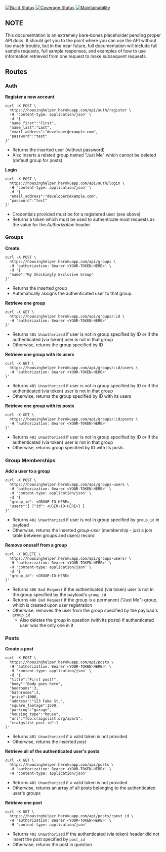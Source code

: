 [![Build Status](https://travis-ci.org/sam-glad/housing-helper.svg?branch=master)](https://travis-ci.org/sam-glad/housing-helper) [![Coverage Status](https://coveralls.io/repos/github/sam-glad/housing-helper/badge.svg?branch=master)](https://coveralls.io/github/sam-glad/housing-helper?branch=master) [![Maintainability](https://api.codeclimate.com/v1/badges/7e32fe97a838f5ab80c6/maintainability)](https://codeclimate.com/github/sam-glad/housing-helper/maintainability)

## NOTE

This documentation is an extremely bare-bones placeholder pending proper API docs. It should get you to the point where you can use the API without too much trouble, but in the near future, full documentation will include full sample requests, full sample responses, and examples of how to use information retrieved from one request to make subsequent requests.

## Routes

### Auth

**Register a new account**

```
curl -X POST \
  https://housinghelper.herokuapp.com/api/auth/register \
  -H 'content-type: application/json' \
  -d '{
  "name_first":"First",
  "name_last":"Last",
  "email_address":"developer@example.com",
  "password":"test"
}'
```

* Returns the inserted user (without password)
* Also inserts a related group named "Just Me" which cannot be deleted (default group for posts)

**Login**

```
curl -X POST \
  https://housinghelper.herokuapp.com/api/auth/login \
  -H 'content-type: application/json' \
  -d '{
  "email_address":"developer@example.com",
  "password":"test"
}'
```

* Credentials provided must be for a registered user (see above)
* Returns a token which must be used to authenticate most requests as the value for the *Authorization* header

### Groups

**Create**

```
curl -X POST \
  https://housinghelper.herokuapp.com/api/groups \
  -H 'authorization: Bearer <YOUR-TOKEN-HERE>' \
  -d '{
  "name":"My Shockingly Exclusive Group"
}'
```

* Returns the inserted group
* Automatically assigns the authenticated user to that group

**Retrieve one group**

```
curl -X GET \
  https://housinghelper.herokuapp.com/api/groups/:id \
  -H 'authorization: Bearer <YOUR-TOKEN-HERE>'
}'
```

* Returns `401 Unauthorized` if user is not in group specified by ID or if the authenticated (via token) user is not in that group
* Otherwise, returns the group specified by ID

**Retrieve one group with its users**

```
curl -X GET \
  https://housinghelper.herokuapp.com/api/groups/:id/users \
  -H 'authorization: Bearer <YOUR-TOKEN-HERE>'
}'
```

* Returns `401 Unauthorized` if user is not in group specified by ID or if the authenticated (via token) user is not in that group
* Otherwise, returns the group specified by ID with its users

**Retrieve one group with its posts**

```
curl -X GET \
  https://housinghelper.herokuapp.com/api/groups/:id/posts \
  -H 'authorization: Bearer <YOUR-TOKEN-HERE>'
}'
```

* Returns `401 Unauthorized` if user is not in group specified by ID or if the authenticated (via token) user is not in that group
* Otherwise, returns group specified by ID with its posts

### Group Memberships

**Add a user to a group**

```
curl -X POST \
  https://housinghelper.herokuapp.com/api/groups-users \
  -H 'authorization: Bearer <YOUR-TOKEN-HERE>' \
  -H 'content-type: application/json' \
  -d '{
  "group_id": <GROUP-ID-HERE>,
  "users":[ {"id": <USER-ID-HERE>} ]
}'
```

* Returns `401 Unauthorized` if user is not in group specified by `group_id` in payload
* Otherwise, returns the inserted *group-user* (membership - just a join table between groups and users) record

**Remove oneself from a group**

```
curl -X DELETE \
  https://housinghelper.herokuapp.com/api/groups-users/ \
  -H 'authorization: Bearer <YOUR-TOKEN-HERE>' \
  -H 'content-type: application/json' \
  -d '{
  "group_id": <GROUP-ID-HERE>
}'
```

* Returns `400 Bad Request` if the authenticated (via token) user is not in the group specified by the payload's `group_id`
* Returns `400 Bad Request` if the group is a permanent ("Just Me") group, which is created upon user registration
* Otherwise, removes the user from the group specified by the payload's `group_id`
  * Also deletes the group in question (with its posts) if authenticated user was the only one in it

### Posts

**Create a post**

```
curl -X POST \
  https://housinghelper.herokuapp.com/api/posts \
  -H 'authorization: Bearer <YOUR-TOKEN-HERE>' \
  -H 'content-type: application/json' \
  -d '{
  "title":"First post!",
  "body":"Body goes here",
  "bedrooms":3,
  "bathrooms":2,
  "price":1000,
  "address":"123 Fake St.",
  "square_footage":1500,
  "parking":"garage",
  "housing_type":"house",
  "url":"foo.craigslist.org/apa/1",
  "craigslist_post_id":1
}'
```

* Returns `401 Unauthorized` if a valid token is not provided
* Otherwise, returns the inserted post

**Retrieve all of the authenticated user's posts**

```
curl -X GET \
  https://housinghelper.herokuapp.com/api/posts \
  -H 'authorization: Bearer <YOUR-TOKEN-HERE>' \
  -H 'content-type: application/json'
```

* Returns `401 Unauthorized` if a valid token is not provided
* Otherwise, returns an array of all posts belonging to the authenticated user's groups

**Retrieve one post**

```
curl -X GET \
  https://housinghelper.herokuapp.com/api/posts/:post_id \
  -H 'authorization: Bearer <YOUR-TOKEN-HERE>' \
  -H 'content-type: application/json'
```

* Returns `401 Unauthorized` if the authenticated (via token) header did not insert the post specified by `post_id`
* Otherwise, returns the post in question